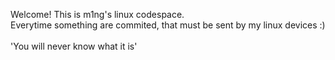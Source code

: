 Welcome! This is m1ng's linux codespace.
<br>
Everytime something are commited, that must be sent by my linux devices :)
<br>
<br>
'You will never know what it is'
